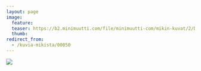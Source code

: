 ```yaml
---
layout: page
image:
  feature:
  teaser: https://b2.minimuutti.com/file/minimuutti-com/mikin-kuvat/2/DSC29282-245px.jpg
  thumb:
redirect_from:
  - /kuvia-mikista/00050
---
```


![](https://b2.minimuutti.com/file/minimuutti-com/mikin-kuvat/2/DSC29282-800px.jpg)
